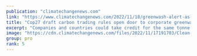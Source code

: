 ```yaml
---
publication: "climatechangenews.com"
link: "https://www.climatechangenews.com/2022/11/18/greenwash-alert-as-cop27-draft-allows-double-claiming-of-carbon-credits/"
title: "Cop27 draft carbon trading rules open door to corporate greenwash"
excerpt: "Companies and countries could take credit for the same tonne of CO2 cut under rules being negotiated in Sharm el-Sheikh"
image: "https://cdn.climatechangenews.com/files/2022/11/17191703/Clean-cookstove.jpg"
group: pro
rank: 5
---
```

